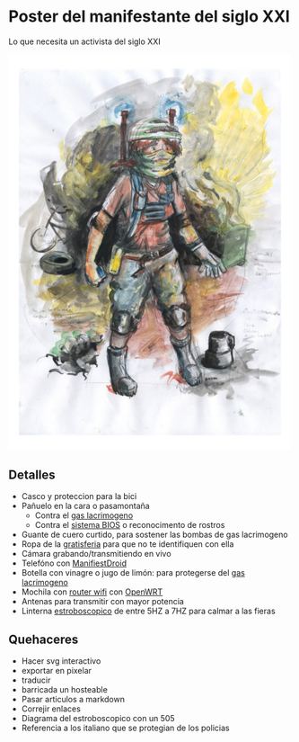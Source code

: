 # Poster del manifestante del siglo XXI

Lo que necesita un activista del siglo XXI

![Poster](poster/poster_revolucionario_de_accion_chico.png)

## Detalles

* Casco y proteccion para la bici
* Pañuelo en la cara o pasamontaña
  * Contra el [gas lacrimogeno](GAS.md)
  * Contra el [sistema BIOS](SIBIOS.md) o reconocimento de rostros
* Guante de cuero curtido, para sostener las bombas de gas lacrimogeno
* Ropa de la [gratisferia](Gratiferia.md) para que no te identifiquen con ella
* Cámara grabando/transmitiendo en vivo
* Telefóno con [ManifiestDroid](manifiestdroid/)
* Botella con vinagre o jugo de limón: para protegerse del [gas lacrimogeno](GAS.md)
* Mochila con [router wifi](/b4zz4/NodoDeGuerrilla/) con [OpenWRT](https://openwrt.org/)
 * Antenas para transmitir con mayor potencia
* Linterna [estroboscopico](https://www.instructables.com/id/Stop-Time-with-an-LED-Stroboscope/?ALLSTEPS) de entre 5HZ a 7HZ para calmar a las fieras

## Quehaceres

* Hacer svg interactivo
 * exportar en pixelar
 * traducir
* barricada un hosteable
* Pasar articulos a markdown
 * Correjir enlaces
* Diagrama del estroboscopico con un 505
* Referencia a los italiano que se protegian de los policias
